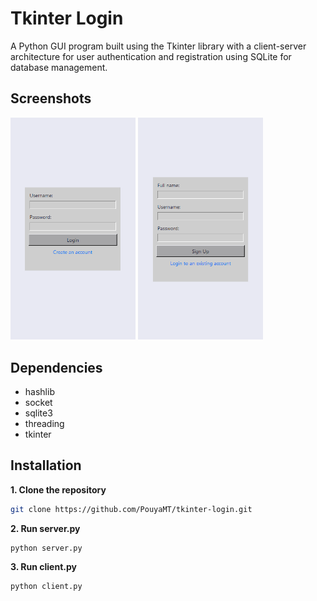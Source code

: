 # Tkinter Login
A Python GUI program built using the Tkinter library with a client-server architecture for user authentication and registration using SQLite for database management.

## Screenshots
<img src="screenshots/login.png" alt="Login" width="200"/> <img src="screenshots/signup.png" alt="Sign Up" width="200"/>

## Dependencies
* hashlib
* socket
* sqlite3
* threading
* tkinter

## Installation
**1. Clone the repository**
```bash
git clone https://github.com/PouyaMT/tkinter-login.git
```

**2. Run  server.py**
```bash
python server.py
```

**3. Run  client.py**
```bash
python client.py
```
